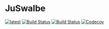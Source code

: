 # JuSwalbe

[![latest](https://img.shields.io/badge/docs-dev-blue.svg)](https://Zitzeronion.github.io/JuSwalbe.jl/dev)
[![Build Status](https://travis-ci.com/Zitzeronion/JuSwalbe.svg?branch=master)](https://travis-ci.com/Zitzeronion/JuSwalbe)
[![Build Status](https://ci.appveyor.com/api/projects/status/github/Zitzeronion/JuSwalbe?svg=true)](https://ci.appveyor.com/project/Zitzeronion/JuSwalbe)
[![Codecov](https://codecov.io/gh/Zitzeronion/JuSwalbe.jl/branch/master/graph/badge.svg)](https://codecov.io/gh/Zitzeronion/JuSwalbe.jl)
